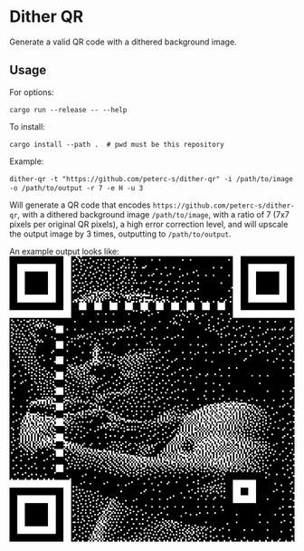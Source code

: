 # Dither QR
Generate a valid QR code with a dithered background image.

## Usage
For options:
```
cargo run --release -- --help
```

To install:
```
cargo install --path .  # pwd must be this repository
```

Example:
```
dither-qr -t "https://github.com/peterc-s/dither-qr" -i /path/to/image -o /path/to/output -r 7 -e H -u 3
```
Will generate a QR code that encodes `https://github.com/peterc-s/dither-qr`, with a dithered background image `/path/to/image`, with a ratio of 7 (7x7 pixels per original QR pixels), a high error correction level, and will upscale the output image by 3 times, outputting to `/path/to/output`.

An example output looks like:
![Dithered QR code for this repo with the statue of David as a background image](img/statue-of-david.png?raw=true "Dithered QR")
